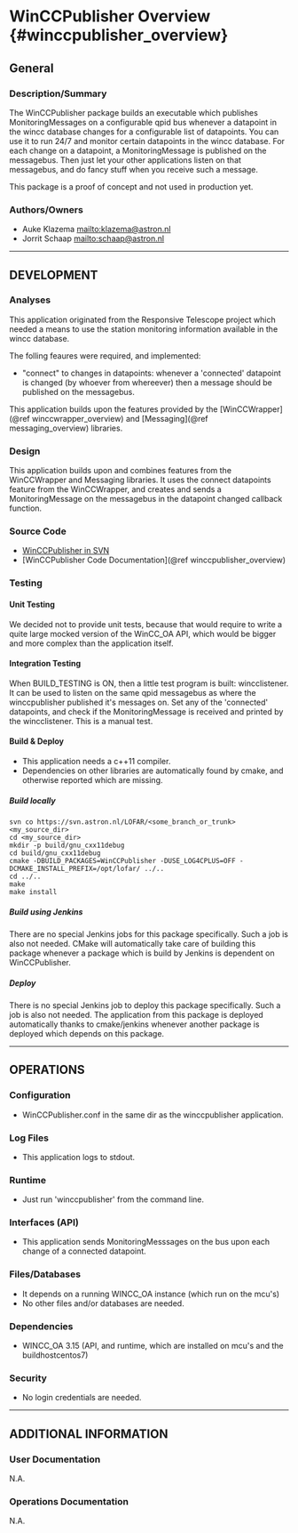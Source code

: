  
# WinCCPublisher Overview {#winccpublisher_overview}

## General

### Description/Summary

The WinCCPublisher package builds an executable which publishes MonitoringMessages on a configurable qpid bus whenever a datapoint in the wincc database changes for a configurable list of datapoints. You can use it to run 24/7 and monitor certain datapoints in the wincc database. For each change on a datapoint, a MonitoringMessage is published on the messagebus. Then just let your other applications listen on that messagebus, and do fancy stuff when you receive such a message.

This package is a proof of concept and not used in production yet.

### Authors/Owners

- Auke Klazema <mailto:klazema@astron.nl>
- Jorrit Schaap <mailto:schaap@astron.nl>

- - -

## DEVELOPMENT

### Analyses
This application originated from the Responsive Telescope project which needed a means to use the station monitoring information available in the wincc database.

The folling feaures were required, and implemented:
- "connect" to changes in datapoints: whenever a 'connected' datapoint is changed (by whoever from whereever) then a message should be published on the messagebus.

This application builds upon the features provided by the [WinCCWrapper](@ref winccwrapper_overview) and [Messaging](@ref messaging_overview) libraries.

### Design
This application builds upon and combines features from the WinCCWrapper and Messaging libraries. It uses the connect datapoints feature from the WinCCWrapper, and creates and sends a MonitoringMessage on the messagebus in the datapoint changed callback function.

### Source Code
- [WinCCPublisher in SVN](https://svn.astron.nl/LOFAR/branches/SW-26_WinCC/MAC/WinCCPublisher)
- [WinCCPublisher Code Documentation](@ref winccpublisher_overview)

### Testing

#### Unit Testing

We decided not to provide unit tests, because that would require to write a quite large mocked version of the WinCC_OA API, which would be bigger and more complex than the application itself.

#### Integration Testing

When BUILD_TESTING is ON, then a little test program is built: wincclistener. It can be used to listen on the same qpid messagebus as where the winccpublisher published it's messages on. Set any of the 'connected' datapoints, and check if the MonitoringMessage is received and printed by the wincclistener. This is a manual test.

#### Build & Deploy

- This application needs a c++11 compiler.
- Dependencies on other libraries are automatically found by cmake, and otherwise reported which are missing.


##### Build locally

    svn co https://svn.astron.nl/LOFAR/<some_branch_or_trunk> <my_source_dir>
    cd <my_source_dir>
    mkdir -p build/gnu_cxx11debug
    cd build/gnu_cxx11debug
    cmake -DBUILD_PACKAGES=WinCCPublisher -DUSE_LOG4CPLUS=OFF -DCMAKE_INSTALL_PREFIX=/opt/lofar/ ../..
    cd ../..
    make
    make install

##### Build using Jenkins

There are no special Jenkins jobs for this package specifically. Such a job is also not needed. CMake will automatically take care of building this package whenever a package which is build by Jenkins is dependent on WinCCPublisher.

##### Deploy

There is no special Jenkins job to deploy this package specifically. Such a job is also not needed. The application from this package is deployed automatically thanks to cmake/jenkins whenever another package is deployed which depends on this package.

- - -

## OPERATIONS

### Configuration
- WinCCPublisher.conf in the same dir as the winccpublisher application.

### Log Files
- This application logs to stdout.

### Runtime
- Just run 'winccpublisher' from the command line.

### Interfaces (API)
- This application sends MonitoringMesssages on the bus upon each change of a connected datapoint.

### Files/Databases
- It depends on a running WINCC_OA instance (which run on the mcu's)
- No other files and/or databases are needed.

### Dependencies
- WINCC_OA 3.15 (API, and runtime, which are installed on mcu's and the buildhostcentos7)

### Security
- No login credentials are needed.

- - -

## ADDITIONAL INFORMATION

### User Documentation

N.A.

### Operations Documentation

N.A.



